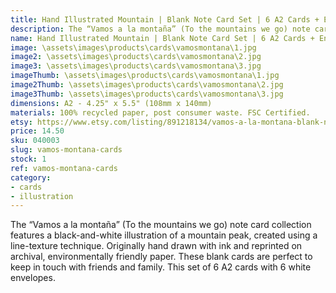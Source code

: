 ```yaml
---
title: Hand Illustrated Mountain | Blank Note Card Set | 6 A2 Cards + Envelopes
description: The “Vamos a la montaña” (To the mountains we go) note card collection features a black-and-white illustration of a mountain peak, created using a line-texture technique. Originally hand drawn with ink and reprinted on archival, environmentally friendly paper.
name: Hand Illustrated Mountain | Blank Note Card Set | 6 A2 Cards + Envelopes
image: \assets\images\products\cards\vamosmontana\1.jpg
image2: \assets\images\products\cards\vamosmontana\2.jpg
image3: \assets\images\products\cards\vamosmontana\3.jpg
imageThumb: \assets\images\products\cards\vamosmontana\1.jpg
image2Thumb: \assets\images\products\cards\vamosmontana\2.jpg
image3Thumb: \assets\images\products\cards\vamosmontana\3.jpg
dimensions: A2 - 4.25" x 5.5" (108mm x 140mm)
materials: 100% recycled paper, post consumer waste. FSC Certified.
etsy: https://www.etsy.com/listing/891218134/vamos-a-la-montana-blank-note-card-set-5
price: 14.50
sku: 040003
slug: vamos-montana-cards
stock: 1
ref: vamos-montana-cards
category:
- cards
- illustration
---
```

The “Vamos a la montaña” (To the mountains we go) note card collection features a black-and-white illustration of a mountain peak, created using a line-texture technique. Originally hand drawn with ink and reprinted on archival, environmentally friendly paper. These blank cards are perfect to keep in touch with friends and family. This set of 6 A2 cards with 6 white envelopes.
